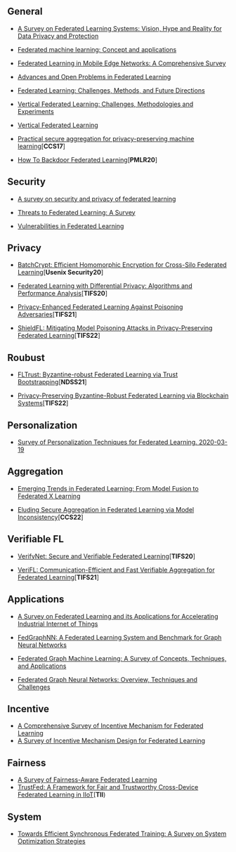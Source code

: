 ## General
- [A Survey on Federated Learning Systems: Vision, Hype and Reality for Data Privacy and Protection](https://arxiv.org/pdf/1907.09693.pdf)
- [Federated machine learning: Concept and applications](https://arxiv.org/pdf/1902.04885.pdf)
- [Federated Learning in Mobile Edge Networks: A Comprehensive Survey](https://arxiv.org/pdf/1909.11875.pdf)
- [Advances and Open Problems in Federated Learning](https://arxiv.org/pdf/1912.04977.pdf)
- [Federated Learning: Challenges, Methods, and Future Directions](https://arxiv.org/pdf/1908.07873.pdf)

- [Vertical Federated Learning: Challenges, Methodologies and Experiments](https://arxiv.org/pdf/2202.04309.pdf)

- [Vertical Federated Learning](https://arxiv.org/pdf/2211.12814.pdf)

- [Practical secure aggregation for privacy-preserving machine learning](https://dl.acm.org/doi/pdf/10.1145/3133956.3133982)[**CCS17**]

- [How To Backdoor Federated Learning](http://proceedings.mlr.press/v108/bagdasaryan20a/bagdasaryan20a.pdf)[**PMLR20**]

## Security
- [A survey on security and privacy of federated learning](https://www.researchgate.net/publication/344611776_A_survey_on_security_and_privacy_of_federated_learning)

- [Threats to Federated Learning: A Survey](https://arxiv.org/abs/2003.02133)

- [Vulnerabilities in Federated Learning](https://www.semanticscholar.org/paper/Vulnerabilities-in-Federated-Learning-Bouacida-Mohapatra/4eb8c7023c57f76d5e2401c033e7e2769be03a79)

## Privacy
- [BatchCrypt: Efficient Homomorphic Encryption for Cross-Silo Federated Learning](https://www.usenix.org/system/files/atc20-zhang-chengliang.pdf)[**Usenix Security20**]

- [Federated Learning with Differential Privacy: Algorithms and Performance Analysis](https://sci-hub.st/10.1109/tifs.2020.2988575)[**TIFS20**]

- [Privacy-Enhanced Federated Learning Against Poisoning Adversaries](http://www.cs.unb.ca/~rlu1/paper/LiuLXCHL21.pdf)[**TIFS21**]

- [ShieldFL: Mitigating Model Poisoning Attacks in Privacy-Preserving Federated Learning](https://ieeexplore.ieee.org/stamp/stamp.jsp?tp=&arnumber=9762272)[**TIFS22**]

## Roubust
- [FLTrust: Byzantine-robust Federated Learning via Trust Bootstrapping](https://arxiv.53yu.com/pdf/2012.13995.pdf)[**NDSS21**]

- [Privacy-Preserving Byzantine-Robust Federated Learning via Blockchain Systems](https://ieeexplore.ieee.org/stamp/stamp.jsp?tp=&arnumber=9849010&tag=1)[**TIFS22**]

## Personalization
- [Survey of Personalization Techniques for Federated Learning. 2020-03-19](https://arxiv.org/pdf/2003.08673.pdf)

## Aggregation
- [Emerging Trends in Federated Learning: From Model Fusion to Federated X Learning](https://arxiv.org/pdf/2102.12920.pdf)

- [Eluding Secure Aggregation in Federated Learning via Model Inconsistency](https://arxiv.53yu.com/pdf/2111.07380.pdf)[**CCS22**]

## Verifiable FL
- [VerifyNet: Secure and Verifiable Federated Learning](https://sci-hub.st/10.1109/tifs.2019.2929409)[**TIFS20**]

- [VeriFL: Communication-Efficient and Fast Verifiable Aggregation for Federated Learning](https://sci-hub.st/10.1109/tifs.2020.3043139)[**TIFS21**]

## Applications
- [A Survey on Federated Learning and its Applications for Accelerating Industrial Internet of Things](https://arxiv.org/abs/2104.10501)

- [FedGraphNN: A Federated Learning System and Benchmark for Graph Neural Networks](https://arxiv.org/pdf/2104.07145.pdf)

- [Federated Graph Machine Learning: A Survey of Concepts, Techniques, and Applications](https://arxiv.org/pdf/2207.11812.pdf)

- [Federated Graph Neural Networks: Overview, Techniques and Challenges](https://arxiv.org/pdf/2202.07256.pdf)

## Incentive
- [A Comprehensive Survey of Incentive Mechanism for Federated Learning](https://arxiv.org/pdf/2106.15406.pdf)
- [A Survey of Incentive Mechanism Design for Federated Learning](https://ieeexplore.ieee.org/document/9369019)

## Fairness
- [A Survey of Fairness-Aware Federated Learning](https://arxiv.org/pdf/2111.01872.pdf)
- [TrustFed: A Framework for Fair and Trustworthy Cross-Device Federated Learning in IIoT](https://ieeexplore.ieee.org/stamp/stamp.jsp?tp=&arnumber=9416805)[**TII**)

## System
- [Towards Efficient Synchronous Federated Training: A Survey on System Optimization Strategies](https://arxiv.org/pdf/2109.03999.pdf)
